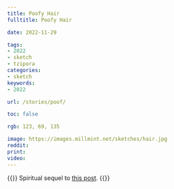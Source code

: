 ```yaml
---
title: Poofy Hair
fulltitle: Poofy Hair

date: 2022-11-29

tags: 
- 2022
- sketch
- tzipora
categories:
- sketch
keywords:
- 2022

url: /stories/poof/

toc: false

rgb: 123, 69, 135

image: https://images.millmint.net/sketches/hair.jpg
reddit:
print:
video:
---
```

{{<hint caption>}}
Spiritual sequel to [this post](/stories/peace/).
{{</hint>}}